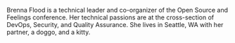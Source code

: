 Brenna Flood is a technical leader and co-organizer of the Open Source and Feelings conference. Her technical passions are at the cross-section of DevOps, Security, and Quality Assurance. She lives in Seattle, WA with her partner, a doggo, and a kitty. 
